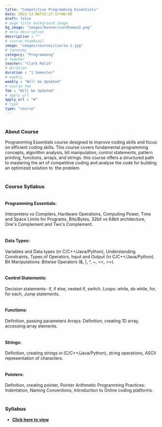 ```yaml
---
title: "Competitive Programming Essentials"
date: 2023-12-06T15:27:17+06:00
draft: false
# page title background image
bg_image: "images/banner/vardhaman2.png"
# meta description
description : ""
# course thumbnail
image: "images/courses/course-1.jpg"
# taxonomy
category: "Programming"
# teacher
teacher: "Clark Malik"
# duration
duration : "1 Semester"
# weekly
weekly : "Will be Updated"
# course fee
fee : "Will be Updated"
# apply url
apply_url : "#"
# type
type: "course"
---
```



### <br>About Course 

Programming Essentials course designed to improve coding skills and focus on efficient coding skills. 
This course covers fundamental programming concepts, algorithm analysis, bit manipulation, control 
statements, pattern printing, functions, arrays, and strings. this course offers a structured path to 
mastering the art of competitive coding and analyse the code for building an optimized solution to 
the problem.<br>

### <br>Course Syllabus

#### <br>Programming Essentials: 
Interpreters vs Compilers, Hardware Operations, Computing Power, Time 
and Space Limits for Programs, Bits/Bytes, 32bit vs 64bit architecture, One's Complement and Two's 
Complement.

#### <br>Data Types: 
Variables and Data types (in C/C++/Java/Python), Understanding Constraints, Types of 
Operators, Input and Output (in C/C++/Java/Python).
Bit Manipulations: Bitwise Operators (&, |, ^, ~, <<, >>).

#### <br>Control Statements: 
Decision statements- if, if else, nested if, switch. 
Loops: while, do while, for, for each, Jump statements.

#### <br>Functions: 
Definition, passing parameters
Arrays: Definition, creating 1D array, accessing array elements.

#### <br>Strings: 
Definition, creating strings in (C/C++/Java/Python), string operations, ASCII representation of 
characters.

#### <br>Pointers: 
Definition, creating pointer, Pointer Arithmetic
Programming Practices: Indentation, Naming Conventions, Introduction to Online coding platforms.

### <br>Syllabus


- **[Click here to view](https://drive.google.com/file/d/1YMEkZbmoz4ZzudIRlmf1vJzEyUusqnpF/view?usp=sharing)**

